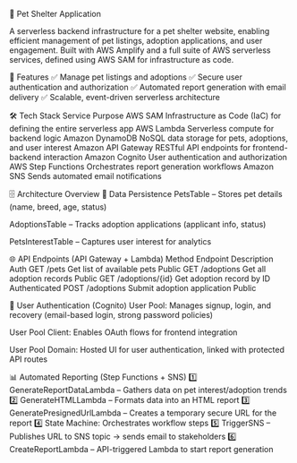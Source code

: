 🐾 Pet Shelter Application



A serverless backend infrastructure for a pet shelter website, enabling efficient management of pet listings, adoption applications, and user engagement. Built with AWS Amplify and a full suite of AWS serverless services, defined using AWS SAM for infrastructure as code.

🚀 Features
✅ Manage pet listings and adoptions
✅ Secure user authentication and authorization
✅ Automated report generation with email delivery
✅ Scalable, event-driven serverless architecture

🛠 Tech Stack
Service	Purpose
AWS SAM	Infrastructure as Code (IaC) for defining the entire serverless app
AWS Lambda	Serverless compute for backend logic
Amazon DynamoDB	NoSQL data storage for pets, adoptions, and user interest
Amazon API Gateway	RESTful API endpoints for frontend-backend interaction
Amazon Cognito	User authentication and authorization
AWS Step Functions	Orchestrates report generation workflows
Amazon SNS	Sends automated email notifications

🗄 Architecture Overview
📂 Data Persistence
PetsTable – Stores pet details (name, breed, age, status)

AdoptionsTable – Tracks adoption applications (applicant info, status)

PetsInterestTable – Captures user interest for analytics

🌐 API Endpoints (API Gateway + Lambda)
Method	Endpoint	Description	Auth
GET	/pets	Get list of available pets	Public
GET	/adoptions	Get all adoption records	Public
GET	/adoptions/{id}	Get adoption record by ID	Authenticated
POST	/adoptions	Submit adoption application	Public

🔐 User Authentication (Cognito)
User Pool: Manages signup, login, and recovery (email-based login, strong password policies)

User Pool Client: Enables OAuth flows for frontend integration

User Pool Domain: Hosted UI for user authentication, linked with protected API routes

📊 Automated Reporting (Step Functions + SNS)
1️⃣ GenerateReportDataLambda – Gathers data on pet interest/adoption trends
2️⃣ GenerateHTMLLambda – Formats data into an HTML report
3️⃣ GeneratePresignedUrlLambda – Creates a temporary secure URL for the report
4️⃣ State Machine: Orchestrates workflow steps
5️⃣ TriggerSNS – Publishes URL to SNS topic → sends email to stakeholders
6️⃣ CreateReportLambda – API-triggered Lambda to start report generation

